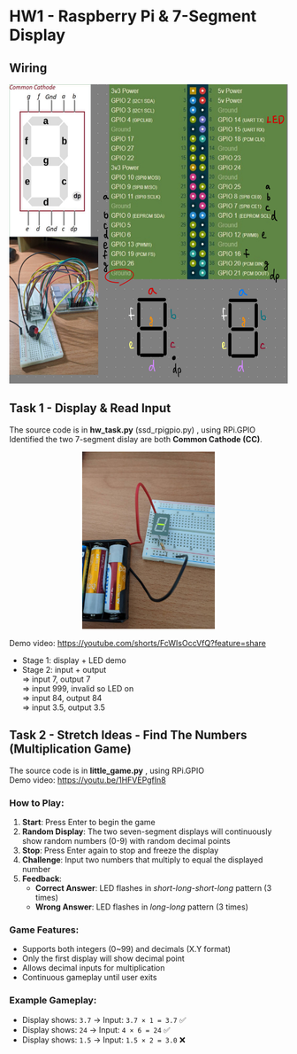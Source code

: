# HW1 - Raspberry Pi & 7-Segment Display

## Wiring

<div align="center">
<img height="540" alt="image" src="wiring.jpg" />
</div>


## Task 1 - Display & Read Input

The source code is in **hw_task.py** (ssd_rpigpio.py) , using RPi.GPIO  
Identified the two 7-segment dislay are both **Common Cathode (CC)**.  

<div align="center">
<img width="240" height="" alt="image" src="CC.jpg"/>
</div>

Demo video: https://youtube.com/shorts/FcWIsOccVfQ?feature=share
* Stage 1: display + LED demo
* Stage 2: input + output  
=> input 7,  output 7  
=> input 999,  invalid so LED on  
=> input 84, output 84  
=> input 3.5, output 3.5



## Task 2 - Stretch Ideas - Find The Numbers (Multiplication Game)

The source code is in **little_game.py** , using RPi.GPIO  
Demo video: https://youtu.be/1HFVEPgfIn8 

### How to Play:
1. **Start**: Press Enter to begin the game
2. **Random Display**: The two seven-segment displays will continuously show random numbers (0-9) with random decimal points
3. **Stop**: Press Enter again to stop and freeze the display
4. **Challenge**: Input two numbers that multiply to equal the displayed number
5. **Feedback**: 
   - **Correct Answer**: LED flashes in *short-long-short-long* pattern (3 times)
   - **Wrong Answer**: LED flashes in *long-long* pattern (3 times)

### Game Features:

- Supports both integers (0~99) and decimals (X.Y format)
- Only the first display will show decimal point
- Allows decimal inputs for multiplication
- Continuous gameplay until user exits

### Example Gameplay:
- Display shows: `3.7` → Input: `3.7 × 1 = 3.7` ✅
- Display shows: `24` → Input: `4 × 6 = 24` ✅  
- Display shows: `1.5` → Input: `1.5 × 2 = 3.0` ❌


